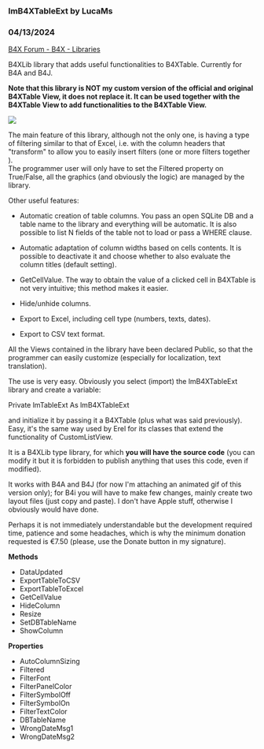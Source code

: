 ###  lmB4XTableExt by LucaMs
### 04/13/2024
[B4X Forum - B4X - Libraries](https://www.b4x.com/android/forum/threads/158817/)

B4XLib library that adds useful functionalities to B4XTable. Currently for B4A and B4J.  
  
**Note that this library is NOT my custom version of the official and original B4XTable View, it does not replace it. It can be used together with the B4XTable View to add functionalities to the B4XTable View.**  
  
![](https://i.imgur.com/q6auEFA.gif)  
  
The main feature of this library, although not the only one, is having a type of filtering similar to that of Excel, i.e. with the column headers that "transform" to allow you to easily insert filters (one or more filters together ).  
The programmer user will only have to set the Filtered property on True/False, all the graphics (and obviously the logic) are managed by the library.  
  
Other useful features:  
  
- Automatic creation of table columns. You pass an open SQLite DB and a table name to the library and everything will be automatic. It is also possible to list N fields of the table not to load or pass a WHERE clause.  
  
- Automatic adaptation of column widths based on cells contents. It is possible to deactivate it and choose whether to also evaluate the column titles (default setting).  
  
- GetCellValue. The way to obtain the value of a clicked cell in B4XTable is not very intuitive; this method makes it easier.  
  
- Hide/unhide columns.  
  
- Export to Excel, including cell type (numbers, texts, dates).  
  
- Export to CSV text format.  
  
All the Views contained in the library have been declared Public, so that the programmer can easily customize (especially for localization, text translation).  
  
The use is very easy. Obviously you select (import) the lmB4XTableExt library and create a variable:  
  
Private lmTableExt As lmB4XTableExt  
  
and initialize it by passing it a B4XTable (plus what was said previously). Easy, it's the same way used by Erel for its classes that extend the functionality of CustomListView.  
  
It is a B4XLib type library, for which **you will have the source code** (you can modify it but it is forbidden to publish anything that uses this code, even if modified).  
  
It works with B4A and B4J (for now I'm attaching an animated gif of this version only); for B4i you will have to make few changes, mainly create two layout files (just copy and paste). I don't have Apple stuff, otherwise I obviously would have done.  
  
Perhaps it is not immediately understandable but the development required time, patience and some headaches, which is why the minimum donation requested is €7.50 (please, use the Donate button in my signature).  
  
**Methods**   

- DataUpdated
- ExportTableToCSV
- ExportTableToExcel
- GetCellValue
- HideColumn
- Resize
- SetDBTableName
- ShowColumn

  
**Properties**  

- AutoColumnSizing
- Filtered
- FilterFont
- FilterPanelColor
- FilterSymbolOff
- FilterSymbolOn
- FilterTextColor
- DBTableName
- WrongDateMsg1
- WrongDateMsg2